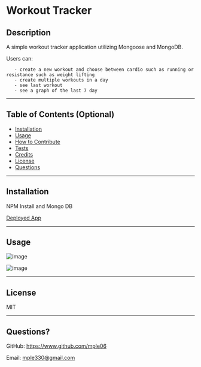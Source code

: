 # Workout Tracker

## Description

A simple workout tracker application utilizing Mongoose and MongoDB. 

Users can: 

       - create a new workout and choose between cardio such as running or resistance such as weight lifting
       - create multiple workouts in a day
       - see last workout
       - see a graph of the last 7 day
    
---

## Table of Contents (Optional)

- [Installation](#installation)
- [Usage](#usage)
- [How to Contribute](#contribute)
- [Tests](#tests)
- [Credits](#credits)
- [License](#license)
- [Questions](#questions)

---

## Installation

NPM Install and Mongo DB

<a href="https://workworkout.herokuapp.com/?id=6196dfb8370ad00016902fe7/">Deployed App</a>

---


## Usage

![image](https://user-images.githubusercontent.com/90426657/142512410-11585446-ebd7-43ad-9fdf-1045761ff860.png)

![image](https://user-images.githubusercontent.com/90426657/142512266-8aeedff7-ecf9-47d4-9c84-4ec44252bb18.png)


---

## License

MIT

---

## Questions?

GitHub: https://www.github.com/mple06

Email: mple330@gmail.com
